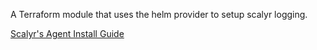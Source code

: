 A Terraform module that uses the helm provider to setup scalyr logging.

[Scalyr's Agent Install Guide](https://www.scalyr.com/help/install-agent-kubernetes)